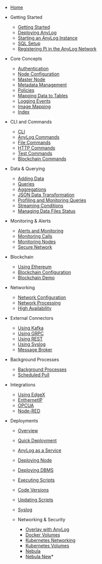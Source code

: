 * [Home](README.md)

* Getting Started
  * [Getting Started](getting%20started.md)
  * [Deploying AnyLog](Deploying_AnyLog.md)
  * [Starting an AnyLog Instance](starting%20an%20anylog%20instance.md)
  * [SQL Setup](sql%20setup.md)
  * [Registering Pi in the AnyLog Network](registering%20pi%20in%20the%20anylog%20network.md)

* Core Concepts
  * [Authentication](authentication.md)
  * [Node Configuration](node%20configuration.md)
  * [Master Node](master%20node.md)
  * [Metadata Management](metadata%20management.md)
  * [Policies](policies.md)
  * [Mapping Data to Tables](mapping%20data%20to%20tables.md)
  * [Logging Events](logging%20events.md)
  * [Image Mapping](image%20mapping.md)
  * [Index](index.html)

* CLI and Commands
  * [CLI](cli.md)
  * [AnyLog Commands](anylog%20commands.md)
  * [File Commands](file%20commands.md)
  * [HTTP Commands](http%20commands.md)
  * [Test Commands](test%20commands.md)
  * [Blockchain Commands](blockchain%20commands.md)

* Data & Querying
  * [Adding Data](adding%20data.md)
  * [Queries](queries.md)
  * [Aggregations](aggregations.md)
  * [JSON Data Transformation](json%20data%20transformation.md)
  * [Profiling and Monitoring Queries](profiling%20and%20monitoring%20queries.md)
  * [Streaming Conditions](streaming%20conditions.md)
  * [Managing Data Files Status](managing%20data%20files%20status.md)

* Monitoring & Alerts
  * [Alerts and Monitoring](alerts%20and%20monitoring.md)
  * [Monitoring Calls](monitoring%20calls.md)
  * [Monitoring Nodes](monitoring%20nodes.md)
  * [Secure Network](secure%20network.md)

* Blockchain
  * [Using Ethereum](using%20ethereum.md)
  * [Blockchain Configuration](blockchain%20configuration.md)
  * [Blockchain Demo](blockchain_demo.md)

* Networking
  * [Network Configuration](network%20configuration.md)
  * [Network Processing](network%20processing.md)
  * [High Availability](high%20availability.md)

* External Connectors
  * [Using Kafka](using%20kafka.md)
  * [Using GRPC](using%20grpc.md)
  * [Using REST](using%20rest.md)
  * [Using Syslog](using%20syslog.md)
  * [Message Broker](message%20broker.md)

* Background Processes
  * [Background Processes](background%20processes.md)
  * [Scheduled Pull](scheduled%20pull.md)

* Integrations
  * [Using EdgeX](using%20edgex.md)
  * [EnthernetIP](enthernetip.md)
  * [OPCUA](opcua.md)
  * [Node-RED](node_red.md)

* Deployments
  * [Overview](deployments/README.md)
  * [Quick Deployment](deployments/Quick%20Deployment.md)
  * [AnyLog as a Service](deployments/AnyLog_as_Service.md)
  * [Deploying Node](deployments/deploying_node.md)
  * [Deploying DBMS](deployments/deploying_dbms.md)
  * [Executing Scripts](deployments/executing_scripts.md)
  * [Code Versions](deployments/code%20versions.md)
  * [Updating Scripts](deployments/updating_scripts.md)
  * [Syslog](deployments/syslog.md)

  * Networking & Security
    * [Overlay with AnyLog](deployments/Networking%20&%20Security/Configuring%20Overlay%20with%20AnyLog.md)
    * [Docker Volumes](deployments/Networking%20&%20Security/docker_volumes.md)
    * [Kubernetes Networking](deployments/Networking%20&%20Security/kubernetes_networking.md)
    * [Kubernetes Volumes](deployments/Networking%20&%20Security/kubernetes_volumes.md)
    * [Nebula](deployments/Networking%20&%20Security/nebula.md)
    * [Nebula New](deployments/Netw)*
